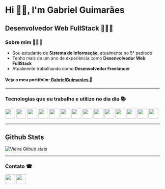 # Hi 👋🏻, I'm Gabriel Guimarães
## Desenvolvedor Web FullStack 👨🏻‍💻

### Sobre mim 🧔🏻‍♂️

- Sou estudante de **Sistema de Informação**, atualmente no 5° pedíodo
- Tenho mais de um ano de experiência como **Desenvolvedor Web FullStack**
- Atualmente trabalhando como **Desenvolvedor Freelancer**

#### Veja o meu portifólio: [GabrielGuimarães 👀](https://gabrielguimaraes.tech/)
<hr/>

### Tecnologias que eu trabalho e utilizo no dia dia 📚
<div style = "display: inline_block">
 <img src="https://cdn.jsdelivr.net/gh/devicons/devicon@latest/icons/html5/html5-plain.svg" style = "width: 32px; height: 32px"/> 
 <img src="https://cdn.jsdelivr.net/gh/devicons/devicon@latest/icons/css3/css3-plain.svg" style = "width: 32px; height: 32px" />
 <img src="https://cdn.jsdelivr.net/gh/devicons/devicon@latest/icons/sass/sass-original.svg" style = "width: 32px; height: 32px"/> 
 <img src="https://cdn.jsdelivr.net/gh/devicons/devicon@latest/icons/bootstrap/bootstrap-original.svg" style = "width: 32px; height: 32px" />
 <img src="https://cdn.jsdelivr.net/gh/devicons/devicon@latest/icons/javascript/javascript-plain.svg" style = "width: 32px; height: 32px" />
 <img src="https://cdn.jsdelivr.net/gh/devicons/devicon@latest/icons/vuejs/vuejs-original.svg" style = "width: 32px; height: 32px" />
 <img src="https://cdn.jsdelivr.net/gh/devicons/devicon@latest/icons/nodejs/nodejs-plain-wordmark.svg" style = "width: 32px; height: 32px" />
 <img src="https://cdn.jsdelivr.net/gh/devicons/devicon@latest/icons/postgresql/postgresql-original.svg" style = "width: 32px; height: 32px" />
 <img src="https://cdn.jsdelivr.net/gh/devicons/devicon@latest/icons/mongodb/mongodb-original.svg" style = "width: 32px; height: 32px" />
 <img src="https://cdn.jsdelivr.net/gh/devicons/devicon@latest/icons/typescript/typescript-plain.svg" style = "width: 32px; height: 32px" />
 <img src="https://cdn.jsdelivr.net/gh/devicons/devicon@latest/icons/git/git-original.svg" style = "width: 32px; height: 32px" />
 <img src="https://cdn.jsdelivr.net/gh/devicons/devicon@latest/icons/electron/electron-original.svg" style = "width: 32px; height: 32px" />
 <img src="https://cdn.jsdelivr.net/gh/devicons/devicon@latest/icons/heroku/heroku-original.svg" style = "width: 32px; height: 32px" />
 <img src="https://cdn.jsdelivr.net/gh/devicons/devicon@latest/icons/insomnia/insomnia-original.svg" style = "width: 32px; height: 32px" />      
</div>

<hr/>

## Github Stats

![Vieira Github stats](https://github-readme-stats.vercel.app/api?username=theVieira&show_icons=true&theme=dracula)
          
<hr/>

### Contato ☎
  
[<img src="https://cdn.jsdelivr.net/gh/devicons/devicon@latest/icons/linkedin/linkedin-original.svg" style = "width: 32px; height: 32px; display: inline"/>](https://www.linkedin.com/in/gabrielvieira02/)
[<img src="https://github.com/theVieira/theVieira/assets/81887814/c6ef8873-e5f8-4eff-be5e-219e0a7ed6de" style = "width: 32px; display: inline">](gabrielvieiraguimaraes4@gmail.com)

